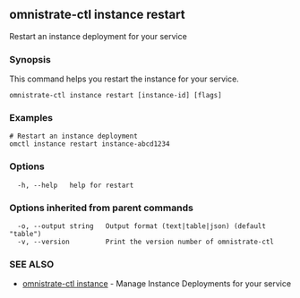 ## omnistrate-ctl instance restart

Restart an instance deployment for your service

### Synopsis

This command helps you restart the instance for your service.

```
omnistrate-ctl instance restart [instance-id] [flags]
```

### Examples

```
# Restart an instance deployment
omctl instance restart instance-abcd1234
```

### Options

```
  -h, --help   help for restart
```

### Options inherited from parent commands

```
  -o, --output string   Output format (text|table|json) (default "table")
  -v, --version         Print the version number of omnistrate-ctl
```

### SEE ALSO

* [omnistrate-ctl instance](omnistrate-ctl_instance.md)	 - Manage Instance Deployments for your service

